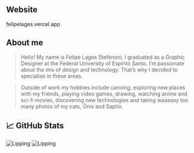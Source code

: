 ## Website
felipelages.vercel.app

## About me
> Hello! My name is Felipe Lages Stefenoni, I graduated as a Graphic Designer at the Federal University of Espírito Santo. I’m passionate about the mix of design and technology. That’s why I decided to specialise in these areas.
 
> Outside of work my hobbies include canoing, exploring new places with my friends, playing video games, drawing, watching anime and sci-fi movies, discovering new technologies and taking waaaaay too many photos of my cats, Ônix and Saphir.


## 📈 GitHub Stats

<img align="center" src="https://github-readme-stats.vercel.app/api?username=Lipping&show_icons=true&locale=en&theme=github_dark&hide_border=true" alt="Lipping" />
<img align="center" src="https://github-readme-stats.vercel.app/api/top-langs/?username=Lipping&layout=compact&theme=github_dark&hide_border=true" alt="Lipping" />

